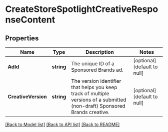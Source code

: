 # CreateStoreSpotlightCreativeResponseContent

## Properties
Name | Type | Description | Notes
------------ | ------------- | ------------- | -------------
**AdId** | **string** | The unique ID of a Sponsored Brands ad. | [optional] [default to null]
**CreativeVersion** | **string** | The version identifier that helps you keep track of multiple versions of a submitted (non-draft) Sponsored Brands creative. | [optional] [default to null]

[[Back to Model list]](../README.md#documentation-for-models) [[Back to API list]](../README.md#documentation-for-api-endpoints) [[Back to README]](../README.md)

